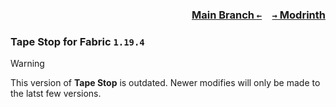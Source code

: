 ### <p align=right>[Main Branch `←`](https://github.com/KrLite/Tape-Stop)&emsp;[`→` Modrinth](https://modrinth.com/mod/tape-stop)</p>

### Tape Stop for Fabric `1.19.4`

> [!WARNING]
> This version of **Tape Stop** is outdated. Newer modifies will only be made to the latst few versions.
